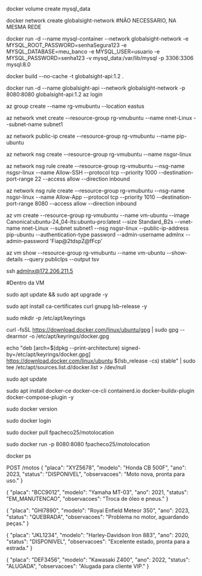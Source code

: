 docker volume create mysql_data

docker network create globalsight-network #NÃO NECESSARIO, NA MESMA REDE

docker run -d --name mysql-container --network globalsight-network -e MYSQL_ROOT_PASSWORD=senhaSegura123 -e MYSQL_DATABASE=meu_banco -e MYSQL_USER=usuario -e MYSQL_PASSWORD=senha123 -v mysql_data:/var/lib/mysql -p 3306:3306 mysql:8.0

docker build --no-cache -t globalsight-api:1.2 .

docker run -d --name globalsight-api --network globalsight-network -p 8080:8080 globalsight-api:1.2
az login

az group create --name rg-vmubuntu --location eastus

az network vnet create --resource-group rg-vmubuntu --name nnet-Linux --subnet-name subnet1

az network public-ip create --resource-group rg-vmubuntu --name pip-ubuntu

az network nsg create --resource-group rg-vmubuntu --name nsgsr-linux

az network nsg rule create --resource-group rg-vmubuntu --nsg-name nsgsr-linux --name Allow-SSH --protocol tcp --priority 1000 --destination-port-range 22 --access allow --direction inbound

az network nsg rule create --resource-group rg-vmubuntu --nsg-name nsgsr-linux --name Allow-App --protocol tcp --priority 1010 --destination-port-range 8080 --access allow --direction inbound

az vm create --resource-group rg-vmubuntu --name vm-ubuntu --image Canonical:ubuntu-24_04-lts:ubuntu-pro:latest --size Standard_B2s --vnet-name nnet-Linux --subnet subnet1 --nsg nsgsr-linux --public-ip-address pip-ubuntu --authentication-type password --admin-username admlnx --admin-password 'Fiap@2tdspZ@fFcp'

az vm show --resource-group rg-vmubuntu --name vm-ubuntu --show-details --query publicIps --output tsv

ssh admlnx@172.206.211.5

#Dentro da VM

sudo apt update && sudo apt upgrade -y

sudo apt install ca-certificates curl gnupg lsb-release -y

sudo mkdir -p /etc/apt/keyrings

curl -fsSL https://download.docker.com/linux/ubuntu/gpg | sudo gpg --dearmor -o /etc/apt/keyrings/docker.gpg

echo
"deb [arch=$(dpkg --print-architecture) signed-by=/etc/apt/keyrings/docker.gpg]
https://download.docker.com/linux/ubuntu $(lsb_release -cs) stable" |
sudo tee /etc/apt/sources.list.d/docker.list > /dev/null

sudo apt update

sudo apt install docker-ce docker-ce-cli containerd.io docker-buildx-plugin docker-compose-plugin -y

sudo docker version

sudo docker login

sudo docker pull fpacheco25/motolocation

sudo docker run -p 8080:8080 fpacheco25/motolocation

docker ps

POST /motos { "placa": "XYZ5678", "modelo": "Honda CB 500F", "ano": 2023, "status": "DISPONIVEL", "observacoes": "Moto nova, pronta para uso." }

{ "placa": "BCC9012", "modelo": "Yamaha MT-03", "ano": 2021, "status": "EM_MANUTENCAO", "observacoes": "Troca de óleo e pneus." }

{ "placa": "GHI7890", "modelo": "Royal Enfield Meteor 350", "ano": 2023, "status": "QUEBRADA", "observacoes": "Problema no motor, aguardando peças." }

{ "placa": "JKL1234", "modelo": "Harley-Davidson Iron 883", "ano": 2020, "status": "DISPONIVEL", "observacoes": "Excelente estado, pronta para a estrada." }

{ "placa": "DEF3456", "modelo": "Kawasaki Z400", "ano": 2022, "status": "ALUGADA", "observacoes": "Alugada para cliente VIP." }
